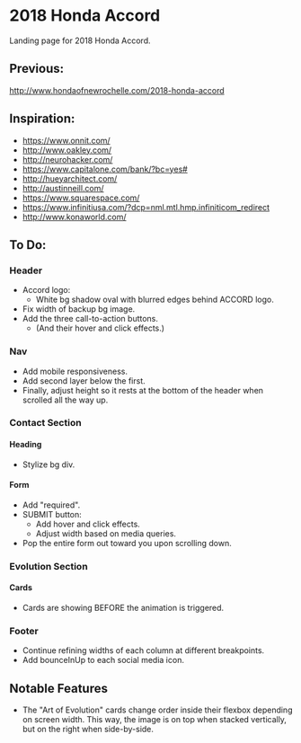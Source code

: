 # 2018 Honda Accord

Landing page for 2018 Honda Accord.

## Previous:

http://www.hondaofnewrochelle.com/2018-honda-accord

## Inspiration:

- https://www.onnit.com/
- http://www.oakley.com/
- http://neurohacker.com/
- https://www.capitalone.com/bank/?bc=yes#
- http://hueyarchitect.com/
- http://austinneill.com/
- https://www.squarespace.com/
- https://www.infinitiusa.com/?dcp=nml.mtl.hmp.infiniticom_redirect
- http://www.konaworld.com/

## To Do:

### Header

- Accord logo:
  - White bg shadow oval with blurred edges behind ACCORD logo.
- Fix width of backup bg image.
- Add the three call-to-action buttons.
  - (And their hover and click effects.)

### Nav

- Add mobile responsiveness.
- Add second layer below the first.
- Finally, adjust height so it rests at the bottom of the header when scrolled all the way up.

### Contact Section

#### Heading

- Stylize bg div.

#### Form

- Add "required".
- SUBMIT button:
  - Add hover and click effects.
  - Adjust width based on media queries.
- Pop the entire form out toward you upon scrolling down.

### Evolution Section

#### Cards

- Cards are showing BEFORE the animation is triggered.

### Footer

- Continue refining widths of each column at different breakpoints.
- Add bounceInUp to each social media icon.

## Notable Features

- The "Art of Evolution" cards change order inside their flexbox depending on screen width. This way, the image is on top when stacked vertically, but on the right when side-by-side.